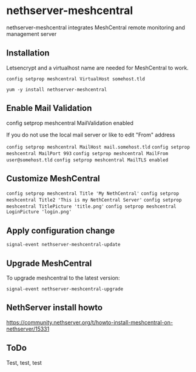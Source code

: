 # nethserver-meshcentral

nethserver-meshcentral integrates MeshCentral remote monitoring and management server

## Installation

Letsencrypt and a virtualhost name are needed for MeshCentral to work.

  `config setprop meshcentral VirtualHost somehost.tld`

  `yum -y install nethserver-meshcentral`

## Enable Mail Validation
 
  config setprop meshcentral MailValidation enabled

If you do not use the local mail server or like to edit "From" address

  `config setprop meshcentral MailHost mail.somehost.tld`
  `config setprop meshcentral MailPort 993`
  `config setprop meshcentral MailFrom user@somehost.tld`
  `config setprop meshcentral MailTLS enabled`

## Customize MeshCentral

  `config setprop meshcentral Title 'My NethCentral'`
  `config setprop meshcentral Title2 'This is my NethCentral Server'`
  `config setprop meshcentral TitlePicture 'title.png'`
  `config setprop meshcentral LoginPicture 'login.png'`

## Apply configuration change

  `signal-event nethserver-meshcentral-update`

## Upgrade MeshCentral

To upgrade meshcentral to the latest version:

  `signal-event nethserver-meshcentral-upgrade`

## NethServer install howto

https://community.nethserver.org/t/howto-install-meshcentral-on-nethserver/15331

## ToDo

Test, test, test
